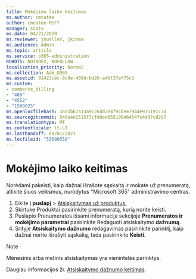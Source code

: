 ```yaml
---
title: Mokėjimo laiko keitimas
ms.author: cmcatee
author: cmcatee-MSFT
manager: scotv
ms.date: 04/21/2020
ms.reviewer: jmueller, jkinma
ms.audience: Admin
ms.topic: article
ms.service: o365-administration
ROBOTS: NOINDEX, NOFOLLOW
localization_priority: Normal
ms.collection: Adm_O365
ms.assetid: 81423cec-8c9e-408d-bd26-a46f37ef75c1
ms.custom:
- commerce_billing
- "469"
- "4552"
- "1500025"
ms.openlocfilehash: 3ad1bb7a13a9c26dd3e4f9cbee7944e975191c3a
ms.sourcegitcommit: 540a4e2515f7cfddee65519046454fc4437cd287
ms.translationtype: MT
ms.contentlocale: lt-LT
ms.lasthandoff: 08/01/2021
ms.locfileid: "53680558"
---
```

# <a name="change-how-often-you-pay"></a>Mokėjimo laiko keitimas

Norėdami pakeisti, kaip dažnai išrašote sąskaitą ir mokate už prenumeratą, atlikite šiuos veiksmus, nurodytus "Microsoft 365" administravimo centras.

1. Eikite į **puslapį**  >  [Atsiskaitymas už produktus.](https://go.microsoft.com/fwlink/p/?linkid=842054)
2. Skirtuke  Produktai pasirinkite prenumeratą, kurią norite keisti.
3. Puslapio Prenumeratos išsami informacija sekcijoje **Prenumeratos ir mokėjimo parametrai** pasirinkite Redaguoti atsiskaitymo **dažnumą**.
4. Srityje **Atsiskaitymo dažnumo** redagavimas pasirinkite parinktį, kaip dažnai norite išrašyti sąskaitą, tada pasirinkite **Keisti**.

> [!NOTE]
> Mėnesinis arba metinis atsiskaitymas yra vienintelės parinktys.

Daugiau informacijos žr. [Atsiskaitymo dažnumo keitimas](/microsoft-365/commerce/billing-and-payments/change-payment-frequency).